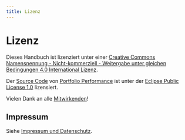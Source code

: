 ```yaml
---
title: Lizenz
---
```


# Lizenz

Dieses Handbuch ist lizenziert unter einer [Creative Commons Namensnennung - Nicht-kommerziell - Weitergabe unter gleichen Bedingungen 4.0 International Lizenz](http://creativecommons.org/licenses/by-nc-sa/4.0/).

Der [Source Code](https://github.com/portfolio-performance/portfolio) von [Portfolio Performance](https://www.portfolio-performance.info) ist unter der [Eclipse Public License 1.0](https://github.com/portfolio-performance/portfolio/blob/master/LICENSE) lizensiert.

Vielen Dank an alle [Mitwirkenden](https://github.com/portfolio-performance/portfolio-help/graphs/contributors)!

## Impressum

Siehe [Impressum und Datenschutz](https://www.portfolio-performance.info/portfolio/impressum.html).
